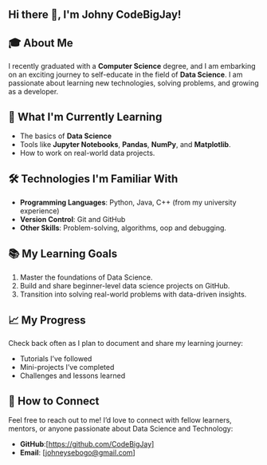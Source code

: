 ## Hi there 👋, I'm Johny CodeBigJay!

## 🎓 About Me
I recently graduated with a **Computer Science** degree, and I am embarking on an exciting journey to self-educate in the field of **Data Science**. I am passionate about learning new technologies, solving problems, and growing as a developer.

## 🌱 What I'm Currently Learning
- The basics of **Data Science** 
- Tools like **Jupyter Notebooks**, **Pandas**, **NumPy**, and **Matplotlib**.
- How to work on real-world data projects.

## 🛠️ Technologies I'm Familiar With
- **Programming Languages**: Python, Java, C++ (from my university experience)
- **Version Control**: Git and GitHub
- **Other Skills**: Problem-solving, algorithms, oop and debugging.

## 📚 My Learning Goals
1. Master the foundations of Data Science.
2. Build and share beginner-level data science projects on GitHub.
3. Transition into solving real-world problems with data-driven insights.

## 📈 My Progress
Check back often as I plan to document and share my learning journey:
- Tutorials I’ve followed
- Mini-projects I’ve completed
- Challenges and lessons learned

## 💬 How to Connect
Feel free to reach out to me! I’d love to connect with fellow learners, mentors, or anyone passionate about Data Science and Technology:
- **GitHub**:[https://github.com/CodeBigJay]
- **Email**: [johneysebogo@gmail.com]
